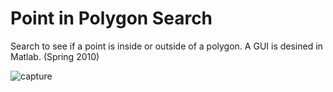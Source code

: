 # Point in Polygon Search
Search to see if a point is inside or outside of a polygon. A GUI is desined in Matlab. (Spring 2010)


![capture](https://user-images.githubusercontent.com/10367311/43111256-964f3fc8-8ead-11e8-8d5a-92f353176d09.PNG)
